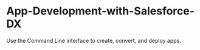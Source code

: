 # App-Development-with-Salesforce-DX
Use the Command Line interface to create, convert, and deploy apps.
